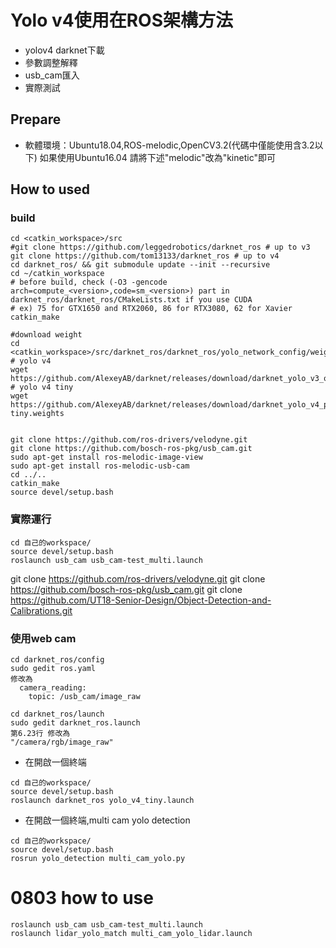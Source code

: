 # Yolo v4使用在ROS架構方法

- yolov4 darknet下載
- 參數調整解釋
- usb_cam匯入
- 實際測試
## Prepare
- 軟體環境：Ubuntu18.04,ROS-melodic,OpenCV3.2(代碼中僅能使用含3.2以下)
如果使用Ubuntu16.04 請將下述"melodic"改為"kinetic"即可
## How to used
### build
```
cd <catkin_workspace>/src
#git clone https://github.com/leggedrobotics/darknet_ros # up to v3
git clone https://github.com/tom13133/darknet_ros # up to v4
cd darknet_ros/ && git submodule update --init --recursive
cd ~/catkin_workspace
# before build, check (-O3 -gencode arch=compute_<version>,code=sm_<version>) part in darknet_ros/darknet_ros/CMakeLists.txt if you use CUDA
# ex) 75 for GTX1650 and RTX2060, 86 for RTX3080, 62 for Xavier 
catkin_make

#download weight
cd <catkin_workspace>/src/darknet_ros/darknet_ros/yolo_network_config/weights
# yolo v4
wget https://github.com/AlexeyAB/darknet/releases/download/darknet_yolo_v3_optimal/yolov4.weights
# yolo v4 tiny
wget https://github.com/AlexeyAB/darknet/releases/download/darknet_yolo_v4_pre/yolov4-tiny.weights


git clone https://github.com/ros-drivers/velodyne.git
git clone https://github.com/bosch-ros-pkg/usb_cam.git
sudo apt-get install ros-melodic-image-view
sudo apt-get install ros-melodic-usb-cam
cd ../..
catkin_make
source devel/setup.bash
```

### 實際運行
```
cd 自己的workspace/
source devel/setup.bash
roslaunch usb_cam usb_cam-test_multi.launch
```
git clone https://github.com/ros-drivers/velodyne.git
git clone https://github.com/bosch-ros-pkg/usb_cam.git
git clone https://github.com/UT18-Senior-Design/Object-Detection-and-Calibrations.git
### 使用web cam  
```
cd darknet_ros/config
sudo gedit ros.yaml
修改為
  camera_reading:
    topic: /usb_cam/image_raw

cd darknet_ros/launch
sudo gedit darknet_ros.launch 
第6.23行 修改為
"/camera/rgb/image_raw"
```

- 在開啟一個終端
```
cd 自己的workspace/
source devel/setup.bash
roslaunch darknet_ros yolo_v4_tiny.launch
```
- 在開啟一個終端,multi cam yolo detection
```
cd 自己的workspace/
source devel/setup.bash
rosrun yolo_detection multi_cam_yolo.py
```



# 0803 how to use 
```
roslaunch usb_cam usb_cam-test_multi.launch
roslaunch lidar_yolo_match multi_cam_yolo_lidar.launch
```
